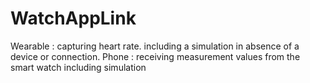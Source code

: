# WatchAppLink
Wearable : capturing heart rate. including a simulation in absence of a device or connection.
Phone : receiving measurement values from the smart watch including simulation 
